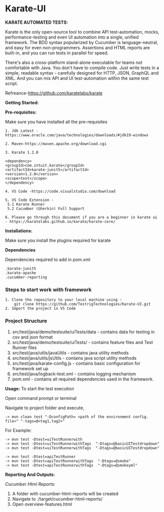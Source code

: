 # Karate-UI

**KARATE AUTOMATED TESTS:**

Karate is the only open-source tool to combine API test-automation, mocks, performance-testing and even UI automation into a single, unified framework. The BDD syntax popularized by Cucumber is language-neutral, and easy for even non-programmers. Assertions and HTML reports are built-in, and you can run tests in parallel for speed.

There's also a cross-platform stand-alone executable for teams not comfortable with Java. You don't have to compile code. Just write tests in a simple, readable syntax - carefully designed for HTTP, JSON, GraphQL and XML. And you can mix API and UI test-automation within the same test script.

Refreance-https://github.com/karatelabs/karate

 


**Getting Started:**

**Pre-requisites:**
    
   Make sure you have installed all the pre-requisites
    
    1. Jdk Latest -https://www.oracle.com/java/technologies/downloads/#jdk19-windows
    
    2. Maven-https://maven.apache.org/download.cgi
    
    3. Karate 1.2.0

    <dependency>
    <groupId>com.intuit.karate</groupId>
    <artifactId>karate-junit5</artifactId>
    <version>1.2.0</version>
    <scope>test</scope>
    </dependency>
    
    4. VS Code -https://code.visualstudio.com/download

    5. VS Code Extension - 
     5.1 Karate Runner
     5.2 Cucumber (Gherkin) Full Support
     
    6. Please go through this document if you are a beginner in karate ui - https://karatelabs.github.io/karate/karate-core/
  

**Installations:**
 
   Make sure you install the plugins required for karate
    

**Dependencies**

   Dependencies required to add in pom.xml    

    .karate-junit5
    .karate-apache
    .cucumber-reporting
    
### Steps to start work with framework

	1. Clone the repository to your local machine using : 
		git clone https://github.com/TestrigTechnologies/Karate-UI.git
	2. Import the project in VS Code
	
### Project Structure

  1. src/test/java/demo/testsuite/uiTests/data - contains data for testing in csv and json format
  2. src/test/java/demo/testsuite/uiTests/ - contains feature files and Test Runner files
  3. src/test/java/utils/javaUtils - contains java utility methods
  4. src/test/java/utils/jsUtils - contains java script utility methods
  5. src/test/java/karate-config.js - contains basic configuration for framework set up
  6. src/test/java/logback-test.xml - contains logging mechanism
  7. pom.xml - contains all required dependencies used in the framework.
    	
**Usage:**
To start the test execution 

   Open command prompt or terminal

   Navigate to project folder and execute,

    -> mvn clean test "-DconfigPath= <path of the environment config. file>" "-tags=@<tag1,tag2>"

   For Example:

    -> mvn test -Dtest=uiTestRunnerwith
    -> mvn test -Dtest=uiTestRunnerwithTags  "-Dtags=@basicUITestdropdown"
    -> mvn test -Dtest=uiTestRunnerwithTags  "-Dtags=@basicUITestdropdown"

    -> mvn test -Dtest=apiTestRunner
    -> mvn test -Dtest=apiTestRunnerwithTags  "-Dtags=@smoke"
    -> mvn test -Dtest=apiTestRunnerwithTags  "-Dtags=@smokeyml"

    
**Reporting And Outputs:**

 *Cucumber Html Reports:*
  1. A folder with cucumber-html-reports will be created
  2. Navigate to ./target/cucumber-html-reports/
  3. Open overview-features.html
